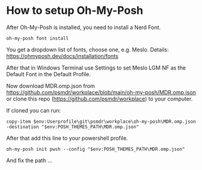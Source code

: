 # How to setup Oh-My-Posh

After Oh-My-Posh is installed, you need to install a Nerd Font.

    oh-my-posh font install

You get a dropdown list of fonts, choose one, e.g. Meslo.
Details: https://ohmyposh.dev/docs/installation/fonts

After that in Windows Terminal use Settings to set Meslo LGM NF as the Default Font in the Default Profile.

Now download MDR.omp.json from https://github.com/psmdr/workplace/blob/main/oh-my-posh/MDR.omp.json or clone this repo (https://github.com/psmdr/workplace) to your computer.

If cloned you can run:

    copy-item $env:Userprofile\git\psmdr\workplace\oh-my-posh\MDR.omp.json -destination "$env:POSH_THEMES_PATH\MDR.omp.json"

After that add this line to your powershell profile.

    oh-my-posh init pwsh --config "$env:POSH_THEMES_PATH\MDR.omp.json"

And fix the path ...



